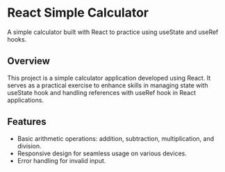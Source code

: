 # React Simple Calculator

A simple calculator built with React to practice using useState and useRef hooks.

## Overview

This project is a simple calculator application developed using React. It serves as a practical exercise to enhance skills in managing state with useState hook and handling references with useRef hook in React applications.

## Features

- Basic arithmetic operations: addition, subtraction, multiplication, and division.
- Responsive design for seamless usage on various devices.
- Error handling for invalid input.



